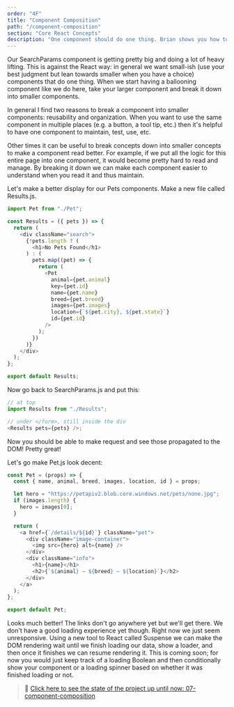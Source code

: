 ```yaml
---
order: "4F"
title: "Component Composition"
path: "/component-composition"
section: "Core React Concepts"
description: "One component should do one thing. Brian shows you how to break down bigger components into smaller components."
---
```


Our SearchParams component is getting pretty big and doing a lot of heavy lifting. This is against the React way: in general we want small-ish (use your best judgment but lean towards smaller when you have a choice) components that do one thing. When we start having a ballooning component like we do here, take your larger component and break it down into smaller components.

In general I find two reasons to break a component into smaller components: reusability and organization. When you want to use the same component in multiple places (e.g. a button, a tool tip, etc.) then it's helpful to have one component to maintain, test, use, etc.

Other times it can be useful to break concepts down into smaller concepts to make a component read better. For example, if we put all the logic for this entire page into one component, it would become pretty hard to read and manage. By breaking it down we can make each component easier to understand when you read it and thus maintain.

Let's make a better display for our Pets components. Make a new file called Results.js.

```javascript
import Pet from "./Pet";

const Results = ({ pets }) => {
  return (
    <div className="search">
      {!pets.length ? (
        <h1>No Pets Found</h1>
      ) : (
        pets.map((pet) => {
          return (
            <Pet
              animal={pet.animal}
              key={pet.id}
              name={pet.name}
              breed={pet.breed}
              images={pet.images}
              location={`${pet.city}, ${pet.state}`}
              id={pet.id}
            />
          );
        })
      )}
    </div>
  );
};

export default Results;
```

Now go back to SearchParams.js and put this:

```javascript
// at top
import Results from "./Results";

// under </form>, still inside the div
<Results pets={pets} />;
```

Now you should be able to make request and see those propagated to the DOM! Pretty great!

Let's go make Pet.js look decent:

```javascript
const Pet = (props) => {
  const { name, animal, breed, images, location, id } = props;

  let hero = "https://petapiv2.blob.core.windows.net/pets/none.jpg";
  if (images.length) {
    hero = images[0];
  }

  return (
    <a href={`/details/${id}`} className="pet">
      <div className="image-container">
        <img src={hero} alt={name} />
      </div>
      <div className="info">
        <h1>{name}</h1>
        <h2>{`${animal} — ${breed} — ${location}`}</h2>
      </div>
    </a>
  );
};

export default Pet;
```

Looks much better! The links don't go anywhere yet but we'll get there. We don't have a good loading experience yet though. Right now we just seem unresponsive. Using a new tool to React called Suspense we can make the DOM rendering wait until we finish loading our data, show a loader, and then once it finishes we can resume rendering it. This is coming soon; for now you would just keep track of a loading Boolean and then conditionally show your component or a loading spinner based on whether it was finished loading or not.

> 🏁 [Click here to see the state of the project up until now: 07-component-composition][step]

[step]: https://github.com/btholt/citr-v6-project/tree/master/07-component-composition
